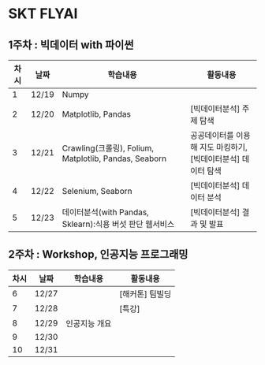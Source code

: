 # SKT FLYAI

## 1주차 : 빅데이터 with 파이썬
|차시|날짜|학습내용|활동내용|
|---|---|---|---|
|1|12/19|Numpy||
|2|12/20|Matplotlib, Pandas|[빅데이터분석] 주제 탐색| 
|3|12/21|Crawling(크롤링), Folium, Matplotlib, Pandas, Seaborn|공공데이터를 이용해 지도 마킹하기, <br> [빅데이터분석] 데이터 탐색|
|4|12/22|Selenium, Seaborn|[빅데이터분석] 데이터 분석|
|5|12/23|데이터분석(with Pandas, Sklearn):식용 버섯 판단 웹서비스|[빅데이터분석] 결과 및 발표|


## 2주차 : Workshop, 인공지능 프로그래밍
|차시|날짜|학습내용|활동내용|
|---|---|---|---|
|6|12/27||[해커톤] 팀빌딩|
|7|12/28||[특강]|
|8|12/29|인공지능 개요||
|9|12/30|||
|10|12/31|||
